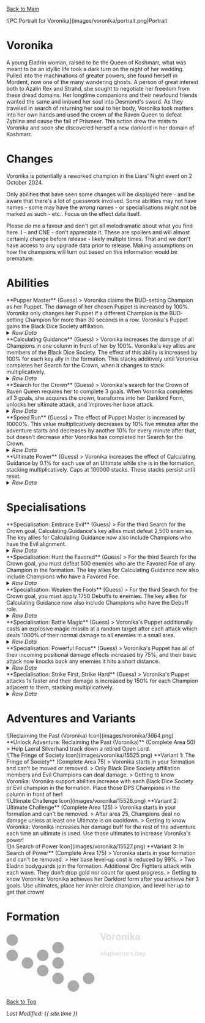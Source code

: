 [Back to Main](index.md)

<span class="championPortraitsRow">
    <span class="championPortraitsImage">
        ![PC Portrait for Voronika](images/voronika/portrait.png)Portrait
    </span>
</span>

# Voronika

A young Eladrin woman, raised to be the Queen of Koshmarr, what was meant to be an idyllic life took a dark turn on the night of her wedding. Pulled into the machinations of greater powers, she found herself in Mordent, now one of the many wandering ghosts. A person of great interest both to Azalin Rex and Strahd, she sought to negotiate her freedom from these dread domains. Her longtime companions and their newfound friends wanted the same and imbued her soul into Desmond's sword. As they traveled in search of returning her soul to her body, Voronika took matters into her own hands and used the crown of the Raven Queen to defeat Zybilna and cause the fall of Prismeer. This action drew the mists to Voronika and soon she discovered herself a new darklord in her domain of Koshmarr.

# Changes

Voronika is potentially a reworked champion in the Liars' Night event on 2 October 2024.

Only abilities that have seen some changes will be displayed here - and be aware that there's a lot of guesswork involved. Some abilities may not have names - some may have the *wrong* names - or specialisations might not be marked as such - etc.. Focus on the effect data itself.

Please do me a favour and don't get all melodramatic about what you find here. I - and CNE - don't appreciate it. These are spoilers and will almost certainly change before release - likely multiple times. That and we don't have access to any upgrade data prior to release. Making assumptions on how the champions will turn out based on this information would be premature.

# Abilities

<div markdown="1" class="abilityBorder"><div markdown="1" class="abilityBorderInner">
**Pupper Master** (Guess)
> Voronika claims the BUD-setting Champion as her Puppet. The damage of her chosen Puppet is increased by 100%. Voronika only changes her Puppet if a different Champion is the BUD-setting Champion for more than 30 seconds in a row. Voronika's Puppet gains the Black Dice Society affiliation.
<details><summary><em>Raw Data</em></summary>
<p>
<pre>
{
    "id": 2089,
    "flavour_text": "",
    "description": {
        "desc": "Voronika claims the BUD-setting Champion as her Puppet. The damage of her chosen Puppet is increased by $amount%. Voronika only changes her Puppet if a different Champion is the BUD-setting Champion for more than $puppet_change_time seconds in a row. Voronika's Puppet gains the Black Dice Society affiliation."
    },
    "effect_keys": [
        {
            "off_when_benched": true,
            "effect_string": "voronika_puppet_master,100",
            "puppet_change_time": 30,
            "puppet_effect_id": 2101,
            "puppet_affiliation_tag": "blackdicesociety"
        }
    ],
    "requirements": "",
    "graphic_id": 24577,
    "large_graphic_id": 15537,
    "properties": {
        "is_formation_ability": true,
        "owner_use_outgoing_description": true,
        "formation_circle_icon": false
    }
}
</pre>
</p>
</details>
</div></div>

<div markdown="1" class="abilityBorder"><div markdown="1" class="abilityBorderInner">
**Calculating Guidance** (Guess)
> Voronika increases the damage of all Champions in one column in front of her by 100%. Voronika's key allies are members of the Black Dice Society. The effect of this ability is increased by 100% for each key ally in the formation. This stacks additively until Voronika completes her Search for the Crown, when it changes to stack multiplicatively.
<details><summary><em>Raw Data</em></summary>
<p>
<pre>
{
    "id": 2090,
    "flavour_text": "",
    "description": {
        "conditions": [
            {
                "condition": "upgrade_purchased 15635",
                "desc": "Voronika increases the damage of all Champions in one column in front of her by $(not_buffed amount___2)%. Voronika's key allies are members of the Black Dice Society and Evil Champions. The effect of this ability is increased by $(not_buffed amount___2)% for each key ally in the formation. This stacks additively until Voronika completes her Search for the Crown, when it changes to stack multiplicatively."
            },
            {
                "condition": "upgrade_purchased 15636",
                "desc": "Voronika increases the damage of all Champions in one column in front of her by $(not_buffed amount___2)%. Voronika's key allies are members of the Black Dice Society and Champions who have a Favored Foe. The effect of this ability is increased by $(not_buffed amount___2)% for each key ally in the formation. This stacks additively until Voronika completes her Search for the Crown, when it changes to stack multiplicatively."
            },
            {
                "condition": "upgrade_purchased 15637",
                "desc": "Voronika increases the damage of all Champions in one column in front of her by $(not_buffed amount___2)%. Voronika's key allies are members of the Black Dice Society and Champions who have the Debuff role. The effect of this ability is increased by $(not_buffed amount___2)% for each key ally in the formation. This stacks additively until Voronika completes her Search for the Crown, when it changes to stack multiplicatively."
            },
            {
                "desc": "Voronika increases the damage of all Champions in one column in front of her by $(not_buffed amount___2)%. Voronika's key allies are members of the Black Dice Society. The effect of this ability is increased by $(not_buffed amount___2)% for each key ally in the formation. This stacks additively until Voronika completes her Search for the Crown, when it changes to stack multiplicatively."
            }
        ]
    },
    "effect_keys": [
        {
            "off_when_benched": true,
            "effect_string": "voronika_key_ally",
            "tag": "blackdicesociety",
            "skip_effect_key_desc": true
        },
        {
            "off_when_benched": true,
            "effect_string": "hero_dps_multiplier_mult,100",
            "amount_func": "add",
            "stack_func": "per_voronika_key_ally",
            "show_bonus": true,
            "targets": [
                "next_col"
            ],
            "amount_updated_listeners": [
                "slot_changed",
                "hero_tags_changed",
                "upgrade_unlocked",
                "feat_changed"
            ],
            "use_computed_amount_for_description": true
        }
    ],
    "requirements": "",
    "graphic_id": 15533,
    "large_graphic_id": 15529,
    "properties": {
        "is_formation_ability": true,
        "owner_use_outgoing_description": true,
        "indexed_effect_properties": true,
        "per_effect_index_bonuses": true,
        "default_bonus_index": 0
    }
}
</pre>
</p>
</details>
</div></div>

<div markdown="1" class="abilityBorder"><div markdown="1" class="abilityBorderInner">
**Search for the Crown** (Guess)
> Voronika's search for the Crown of Raven Queen requires her to complete 3 goals. When Voronika completes all 3 goals, she acquires the crown, transforms into her Darklord Form, unlocks her ultimate attack, and improves her base attack.
<details><summary><em>Raw Data</em></summary>
<p>
<pre>
{
    "id": 2091,
    "flavour_text": "",
    "description": {
        "pre": "Voronika's search for the Crown of Raven Queen requires her to complete 3 goals. When Voronika completes all 3 goals, she acquires the crown, transforms into her Darklord Form, unlocks her ultimate attack, and improves her base attack.",
        "conditions": [
            {
                "condition": "not static_desc",
                "desc": "^^$voronika_prog_v2"
            }
        ]
    },
    "effect_keys": [
        {
            "off_when_benched": true,
            "effect_string": "voronika_search_for_the_crown",
            "level_reached": 750,
            "ults_used": 50,
            "num_enemies": 2500,
            "num_favored_foes": 500,
            "num_debuffs": 1750
        },
        {
            "apply_manually": true,
            "effect_string": "set_ultimate_attack,541"
        },
        {
            "apply_manually": true,
            "effect_string": "change_base_attack,543"
        },
        {
            "apply_manually": true,
            "effect_string": "change_upgrade_data,15631,0",
            "data": {
                "amount_func": "mult"
            }
        }
    ],
    "requirements": "",
    "graphic_id": 15534,
    "large_graphic_id": 15530,
    "properties": {
        "is_formation_ability": true,
        "owner_use_outgoing_description": true,
        "formation_circle_icon": false
    }
}
</pre>
</p>
</details>
</div></div>

<div markdown="1" class="abilityBorder"><div markdown="1" class="abilityBorderInner">
**Speed Run** (Guess)
> The effect of Puppet Master is increased by 10000%. This value multiplicatively decreases by 10% five minutes after the adventure starts and decreases by another 10% for every minute after that, but doesn't decrease after Voronika has completed her Search for the Crown.
<details><summary><em>Raw Data</em></summary>
<p>
<pre>
{
    "id": 2092,
    "flavour_text": "",
    "description": {
        "conditions": [
            {
                "condition": "feat_assigned 1547",
                "desc": "The effect of Puppet Master is increased by $(amount___2)%. This value multiplicatively decreases by $(reduction_amount_with_feat___2)% one minute after the adventure starts and decreases by another $(reduction_amount_with_feat___2)% for every minute after that, but doesn't decrease after Voronika has completed her Search for the Crown."
            },
            {
                "desc": "The effect of Puppet Master is increased by $(amount___2)%. This value multiplicatively decreases by $(reduction_amount___2)% five minutes after the adventure starts and decreases by another $(reduction_amount___2)% for every minute after that, but doesn't decrease after Voronika has completed her Search for the Crown."
            }
        ],
        "post": {
            "conditions": [
                {
                    "condition": "not static_desc",
                    "desc": "^^$voronika_speed_run_desc"
                }
            ]
        }
    },
    "effect_keys": [
        {
            "off_when_benched": true,
            "effect_string": "buff_upgrade,0,15630"
        },
        {
            "off_when_benched": true,
            "effect_string": "voronika_speed_run,10000",
            "reduction_amount": 10,
            "reduction_start_min": 4,
            "special_feat_id": 1547,
            "reduction_amount_with_feat": 20,
            "reduction_start_min_with_feat": 0
        }
    ],
    "requirements": "",
    "graphic_id": 24578,
    "large_graphic_id": 24572,
    "properties": {
        "is_formation_ability": true,
        "owner_use_outgoing_description": true,
        "formation_circle_icon": false,
        "indexed_effect_properties": true,
        "per_effect_index_bonuses": true,
        "default_bonus_index": 1
    }
}
</pre>
</p>
</details>
</div></div>

<div markdown="1" class="abilityBorder"><div markdown="1" class="abilityBorderInner">
**Ultimate Power** (Guess)
> Voronika increases the effect of Calculating Guidance by 0.1% for each use of an Ultimate while she is in the formation, stacking multiplicatively. Caps at 100000 stacks. These stacks persist until reset.
<details><summary><em>Raw Data</em></summary>
<p>
<pre>
{
    "id": 2093,
    "flavour_text": "",
    "description": {
        "desc": "Voronika increases the effect of Calculating Guidance by $amount% for each use of an Ultimate while she is in the formation, stacking multiplicatively. Caps at $max_stacks stacks. These stacks persist until reset."
    },
    "effect_keys": [
        {
            "off_when_benched": true,
            "effect_string": "buff_upgrade,0.1,15631",
            "max_stacks": 100000,
            "stacks_multiply": true,
            "show_bonus": true,
            "stacks_on_trigger": "ult_used",
            "stack_title": "Ultimate Attacks Used"
        },
        {
            "off_when_benched": true,
            "effect_string": "stacks_data_binder_safe,0,voronika_ult_power_stacks",
            "is_instanced_stat": true,
            "use_stat_defs": true
        }
    ],
    "requirements": "",
    "graphic_id": 15535,
    "large_graphic_id": 15531,
    "properties": {
        "is_formation_ability": true,
        "owner_use_outgoing_description": true,
        "formation_circle_icon": false,
        "indexed_effect_properties": true,
        "per_effect_index_bonuses": true,
        "default_bonus_index": 0
    }
}
</pre>
</p>
</details>
</div></div>

# Specialisations

<div markdown="1" class="abilityBorder"><div markdown="1" class="abilityBorderInner">
**Specialisation: Embrace Evil** (Guess)
> For the third Search for the Crown goal, Calculating Guidance's key allies must defeat 2,500 enemies. The key allies for Calculating Guidance now also include Champions who have the Evil alignment.
<details><summary><em>Raw Data</em></summary>
<p>
<pre>
{
    "id": 2094,
    "flavour_text": "",
    "description": {
        "desc": "For the third Search for the Crown goal, Calculating Guidance's key allies must defeat 2,500 enemies. The key allies for Calculating Guidance now also include Champions who have the Evil alignment."
    },
    "effect_keys": [
        {
            "off_when_benched": true,
            "effect_string": "voronika_key_ally",
            "tag": "evil"
        }
    ],
    "requirements": "",
    "graphic_id": 0,
    "large_graphic_id": 24582,
    "properties": {
        "is_formation_ability": true,
        "owner_use_outgoing_description": true,
        "formation_circle_icon": false
    }
}
</pre>
</p>
</details>
</div></div>

<div markdown="1" class="abilityBorder"><div markdown="1" class="abilityBorderInner">
**Specialisation: Hunt the Favored** (Guess)
> For the third Search for the Crown goal, you must defeat 500 enemies who are the Favored Foe of any Champion in the formation. The key allies for Calculating Guidance now also include Champions who have a Favored Foe.
<details><summary><em>Raw Data</em></summary>
<p>
<pre>
{
    "id": 2095,
    "flavour_text": "",
    "description": {
        "desc": "For the third Search for the Crown goal, you must defeat 500 enemies who are the Favored Foe of any Champion in the formation. The key allies for Calculating Guidance now also include Champions who have a Favored Foe."
    },
    "effect_keys": [
        {
            "off_when_benched": true,
            "effect_string": "voronika_key_ally",
            "tag": "hunter"
        }
    ],
    "requirements": "",
    "graphic_id": 0,
    "large_graphic_id": 24583,
    "properties": {
        "is_formation_ability": true,
        "owner_use_outgoing_description": true,
        "formation_circle_icon": false
    }
}
</pre>
</p>
</details>
</div></div>

<div markdown="1" class="abilityBorder"><div markdown="1" class="abilityBorderInner">
**Specialisation: Weaken the Fools** (Guess)
> For the third Search for the Crown goal, you must apply 1750 Debuffs to enemies. The key allies for Calculating Guidance now also include Champions who have the Debuff role.
<details><summary><em>Raw Data</em></summary>
<p>
<pre>
{
    "id": 2096,
    "flavour_text": "",
    "description": {
        "desc": "For the third Search for the Crown goal, you must apply 1750 Debuffs to enemies. The key allies for Calculating Guidance now also include Champions who have the Debuff role."
    },
    "effect_keys": [
        {
            "off_when_benched": true,
            "effect_string": "voronika_key_ally",
            "tag": "debuff"
        }
    ],
    "requirements": "",
    "graphic_id": 0,
    "large_graphic_id": 24584,
    "properties": {
        "is_formation_ability": true,
        "owner_use_outgoing_description": true,
        "formation_circle_icon": false
    }
}
</pre>
</p>
</details>
</div></div>

<div markdown="1" class="abilityBorder"><div markdown="1" class="abilityBorderInner">
**Specialisation: Battle Magic** (Guess)
> Voronika's Puppet additionally casts an explosive magic missile at a random target after each attack which deals 1000% of their normal damage to all enemies in a small area.
<details><summary><em>Raw Data</em></summary>
<p>
<pre>
{
    "id": 2097,
    "flavour_text": "",
    "description": {
        "desc": "Voronika's Puppet additionally casts an explosive magic missile at a random target after each attack which deals $amount% of their normal damage to all enemies in a small area."
    },
    "effect_keys": [
        {
            "off_when_benched": true,
            "effect_string": "voronika_battle_magic,1000",
            "puppet_effect_id": 2102,
            "aoe_radius": 100,
            "projectile_shoot_offset": [
                60,
                -70
            ],
            "projectile_name": "magic_missile",
            "projectile_details": {
                "impact_graphic_id": 8446
            }
        }
    ],
    "requirements": "",
    "graphic_id": 0,
    "large_graphic_id": 24683,
    "properties": {
        "is_formation_ability": true,
        "owner_use_outgoing_description": true,
        "formation_circle_icon": false
    }
}
</pre>
</p>
</details>
</div></div>

<div markdown="1" class="abilityBorder"><div markdown="1" class="abilityBorderInner">
**Specialisation: Powerful Focus** (Guess)
> Voronika's Puppet has all of their incoming positional damage effects increased by 75%, and their basic attack now knocks back any enemies it hits a short distance.
<details><summary><em>Raw Data</em></summary>
<p>
<pre>
{
    "id": 2098,
    "flavour_text": "",
    "description": {
        "desc": "Voronika's Puppet has all of their incoming positional damage effects increased by $amount%, and their basic attack now knocks back any enemies it hits a short distance."
    },
    "effect_keys": [
        {
            "off_when_benched": true,
            "effect_string": "voronika_powerful_focus,75",
            "puppet_effect_id": 2103,
            "push_amount": 125
        }
    ],
    "requirements": "",
    "graphic_id": 0,
    "large_graphic_id": 24684,
    "properties": {
        "is_formation_ability": true,
        "owner_use_outgoing_description": true,
        "formation_circle_icon": false
    }
}
</pre>
</p>
</details>
</div></div>

<div markdown="1" class="abilityBorder"><div markdown="1" class="abilityBorderInner">
**Specialisation: Strike First, Strike Hard** (Guess)
> Voronika's Puppet attacks 1s faster and their damage is increased by 150% for each Champion adjacent to them, stacking multiplicatively.
<details><summary><em>Raw Data</em></summary>
<p>
<pre>
{
    "id": 2099,
    "flavour_text": "",
    "description": {
        "desc": "Voronika's Puppet attacks $(seconds_plural amount) faster and their damage is increased by $(not_buffed amount___2)% for each Champion adjacent to them, stacking multiplicatively."
    },
    "effect_keys": [
        {
            "off_when_benched": true,
            "effect_string": "voronika_strike_hard_strike_fast,1",
            "puppet_effect_id": 2104
        },
        {
            "off_when_benched": true,
            "effect_string": "do_nothing,150",
            "amount_func": "mult",
            "stack_func": "adjacent_champions",
            "custom_base_slot": "voronika_puppet",
            "amount_updated_listeners": [
                "slot_changed"
            ],
            "show_bonus": true
        }
    ],
    "requirements": "",
    "graphic_id": 0,
    "large_graphic_id": 24685,
    "properties": {
        "is_formation_ability": true,
        "owner_use_outgoing_description": true,
        "formation_circle_icon": false,
        "indexed_effect_properties": true
    }
}
</pre>
</p>
</details>
</div></div>

# Adventures and Variants

<div markdown="1" class="abilityBorder"><div markdown="1" class="abilityBorderInner">
![Reclaiming the Past (Voronika) Icon](images/voronika/3664.png) **Unlock Adventure: Reclaiming the Past (Voronika)** (Complete Area 50)
> Help Laeral Silverhand track down a retired Open Lord.
</div></div>
<div markdown="1" class="abilityBorder"><div markdown="1" class="abilityBorderInner">
![The Fringe of Society Icon](images/voronika/15525.png) **Variant 1: The Fringe of Society** (Complete Area 75)
> Voronika starts in your formation and can't be moved or removed.  
> Only Black Dice Society affiliation members and Evil Champions can deal damage.  
> Getting to know Voronika: Voronika support abilities increase with each Black Dice Society or Evil champion in the formation. Place those DPS Champions in the column in front of her!
</div></div>
<div markdown="1" class="abilityBorder"><div markdown="1" class="abilityBorderInner">
![Ultimate Challenge Icon](images/voronika/15526.png) **Variant 2: Ultimate Challenge** (Complete Area 125)
> Voronika starts in your formation and can't be removed.  
> After area 25, Champions deal no damage unless at least one Ultimate is on cooldown.  
> Getting to know Voronika: Voronika increases her damage buff for the rest of the adventure each time an ultimate is used. Use those ultimates to increase Voronika's power!
</div></div>
<div markdown="1" class="abilityBorder"><div markdown="1" class="abilityBorderInner">
![In Search of Power Icon](images/voronika/15527.png) **Variant 3: In Search of Power** (Complete Area 175)
> Voronika starts in your formation and can't be removed.  
> Her base level-up cost is reduced by 99%.  
> Two Eladrin bodyguards join the formation. Additional Orc Fighters attack with each wave. They don't drop gold nor count for quest progress.  
> Getting to know Voronika: Voronika achieves her Darklord form after you achieve her 3 goals. Use ultimates, place her inner circle champion, and level her up to get that crown!
</div></div>

# Formation

<span class="formationBorder">
    <svg xmlns="http://www.w3.org/2000/svg" id="Voronika" fill="#aaa" data-formationName="Voronika" data-campaignName="Ahghairon's Day" width="364" height="160"><circle cx="215" cy="125" r="15"/><circle cx="175" cy="145" r="15"/><circle cx="135" cy="45" r="15"/><circle cx="135" cy="85" r="15"/><circle cx="135" cy="125" r="15"/><circle cx="95" cy="65" r="15"/><circle cx="95" cy="105" r="15"/><circle cx="55" cy="85" r="15"/><circle cx="15" cy="25" r="15"/><circle cx="15" cy="65" r="15"/><text x="245" y="25" fill="#dcdcdc" font-size="25" font-family="Arial" font-weight="bold">Voronika</text><text x="245" y="65" fill="#dcdcdc" font-size="15" font-family="Arial" font-weight="bold">Ahghairon's Day</text></svg>
</span>

[Back to Top](#top)

*Last Modified: {{ site.time }}*